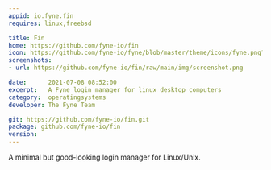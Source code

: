 ```yaml
---
appid: io.fyne.fin
requires: linux,freebsd

title: Fin
home: https://github.com/fyne-io/fin
icon: https://github.com/fyne-io/fyne/blob/master/theme/icons/fyne.png?raw=true
screenshots:
- url: https://github.com/fyne-io/fin/raw/main/img/screenshot.png

date:      2021-07-08 08:52:00
excerpt:   A Fyne login manager for linux desktop computers
category:  operatingsystems
developer: The Fyne Team

git: https://github.com/fyne-io/fin.git
package: github.com/fyne-io/fin
version: 
---
```


A minimal but good-looking login manager for Linux/Unix.

